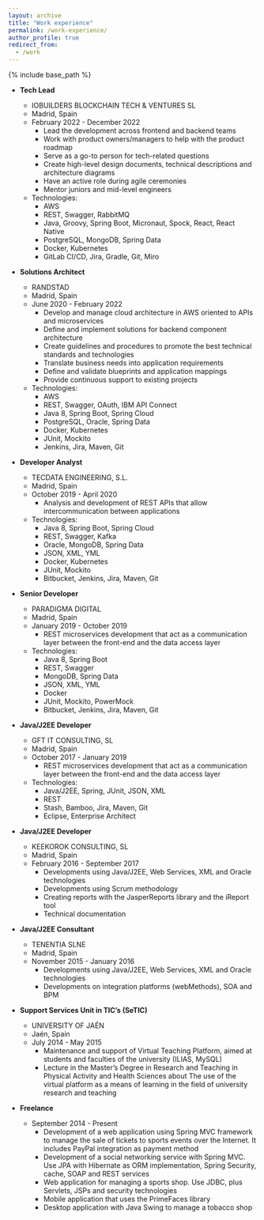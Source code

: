 ```yaml
---
layout: archive
title: "Work experience"
permalink: /work-experience/
author_profile: true
redirect_from:
  - /work
---
```


{% include base_path %}

* **Tech Lead**
    * IOBUILDERS BLOCKCHAIN TECH & VENTURES SL
    * Madrid, Spain
    * February 2022 - December 2022
      * Lead the development across frontend and backend teams
      * Work with product owners/managers to help with the product roadmap
      * Serve as a go-to person for tech-related questions
      * Create high-level design documents, technical descriptions and architecture diagrams
      * Have an active role during agile ceremonies
      * Mentor juniors and mid-level engineers
    * Technologies:
      * AWS
      * REST, Swagger, RabbitMQ
      * Java, Groovy, Spring Boot, Micronaut, Spock, React, React Native
      * PostgreSQL, MongoDB, Spring Data
      * Docker, Kubernetes
      * GitLab CI/CD, Jira, Gradle, Git, Miro

* **Solutions Architect**
    * RANDSTAD
    * Madrid, Spain
    * June 2020 - February 2022
        * Develop and manage cloud architecture in AWS oriented to APIs and microservices
        * Define and implement solutions for backend component architecture
        * Create guidelines and procedures to promote the best technical standards and technologies
        * Translate business needs into application requirements
        * Define and validate blueprints and application mappings
        * Provide continuous support to existing projects
    * Technologies:
      * AWS
      * REST, Swagger, OAuth, IBM API Connect
      * Java 8, Spring Boot, Spring Cloud
      * PostgreSQL, Oracle, Spring Data
      * Docker, Kubernetes
      * JUnit, Mockito
      * Jenkins, Jira, Maven, Git
  
* **Developer Analyst**
    * TECDATA ENGINEERING, S.L.
    * Madrid, Spain
    * October 2019 - April 2020
        * Analysis and development of REST APIs that allow intercommunication between applications
    * Technologies:
      * Java 8, Spring Boot, Spring Cloud
      * REST, Swagger, Kafka
      * Oracle, MongoDB, Spring Data
      * JSON, XML, YML
      * Docker, Kubernetes
      * JUnit, Mockito
      * Bitbucket, Jenkins, Jira, Maven, Git

* **Senior Developer**
    * PARADIGMA DIGITAL
    * Madrid, Spain
    * January 2019 - October 2019
        * REST microservices development that act as a communication layer between the front-end and the data access layer
    * Technologies:
      * Java 8, Spring Boot
      * REST, Swagger
      * MongoDB, Spring Data
      * JSON, XML, YML
      * Docker
      * JUnit, Mockito, PowerMock
      * Bitbucket, Jenkins, Jira, Maven, Git

* **Java/J2EE Developer**
    * GFT IT CONSULTING, SL
    * Madrid, Spain
    * October 2017 - January 2019
        * REST microservices development that act as a communication layer between the front-end and the data access layer
    * Technologies:
      * Java/J2EE, Spring, JUnit, JSON, XML
      * REST
      * Stash, Bamboo, Jira, Maven, Git
      * Eclipse, Enterprise Architect

* **Java/J2EE Developer**
    * KEEKOROK CONSULTING, SL
    * Madrid, Spain
    * February 2016 - September 2017
        * Developments using Java/J2EE, Web Services, XML and Oracle technologies
        * Developments using Scrum methodology
        * Creating reports with the JasperReports library and the iReport tool
        * Technical documentation

* **Java/J2EE Consultant**
    * TENENTIA SLNE
    * Madrid, Spain
    * November 2015 - January 2016
        * Developments using Java/J2EE, Web Services, XML and Oracle technologies
        * Developments on integration platforms (webMethods), SOA and BPM

* **Support Services Unit in TIC’s (SeTIC)**
    * UNIVERSITY OF JAÉN
    * Jaén, Spain
    * July 2014 - May 2015
        * Maintenance and support of Virtual Teaching Platform, aimed at students and faculties of the university (ILIAS, MySQL)
        * Lecture in the Master’s Degree in Research and Teaching in Physical Activity and Health Sciences about The use of the virtual platform as a means of learning in the field of university research and teaching

* **Freelance**
    * September 2014 - Present
        * Development of a web application using Spring MVC framework to manage the sale of tickets to sports events over the Internet. It includes PayPal integration as payment method
        * Development of a social networking service with Spring MVC. Use JPA with Hibernate as ORM implementation, Spring Security, cache, SOAP and REST services
        * Web application for managing a sports shop. Use JDBC, plus Servlets, JSPs and security technologies
        * Mobile application that uses the PrimeFaces library
        * Desktop application with Java Swing to manage a tobacco shop

<!--
Publications
======
  <ul>{% for post in site.publications %}
    {% include archive-single-cv.html %}
  {% endfor %}</ul>
  
Talks
======
  <ul>{% for post in site.talks %}
    {% include archive-single-talk-cv.html %}
  {% endfor %}</ul>
  
Teaching
======
  <ul>{% for post in site.teaching %}
    {% include archive-single-cv.html %}
  {% endfor %}</ul>
-->
